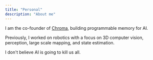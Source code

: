 ```yaml
---
title: "Personal"
description: "About me"
---
```


I am the co-founder of [Chroma](trychroma.com), building programmable memory for AI.

Previously, I worked on robotics with a focus on 3D computer vision, perception, large scale mapping, and state estimation.

I don't believe AI is going to kill us all.
